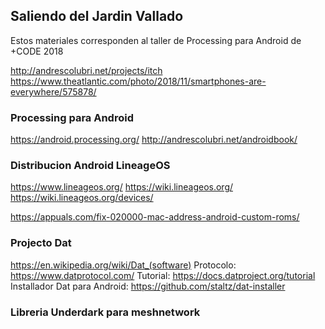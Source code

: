 ## Saliendo del Jardin Vallado

Estos materiales corresponden al taller de Processing para Android de +CODE 2018

http://andrescolubri.net/projects/itch
https://www.theatlantic.com/photo/2018/11/smartphones-are-everywhere/575878/

### Processing para Android

https://android.processing.org/
http://andrescolubri.net/androidbook/

### Distribucion Android LineageOS 

https://www.lineageos.org/
https://wiki.lineageos.org/
https://wiki.lineageos.org/devices/

https://appuals.com/fix-020000-mac-address-android-custom-roms/

### Projecto Dat

https://en.wikipedia.org/wiki/Dat_(software)
Protocolo: https://www.datprotocol.com/
Tutorial: https://docs.datproject.org/tutorial
Installador Dat para Android: https://github.com/staltz/dat-installer

### Libreria Underdark para meshnetwork
